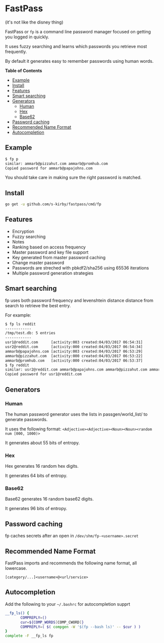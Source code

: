 # FastPass

(it's not like the disney thing)

FastPass or `fp` is a command line password manager focused on getting you logged in quickly.

It uses fuzzy searching and learns which passwords you retrieve most frequently.

By default it generates easy to remember passwords using human words.

<!-- START doctoc generated TOC please keep comment here to allow auto update -->
<!-- DON'T EDIT THIS SECTION, INSTEAD RE-RUN doctoc TO UPDATE -->
**Table of Contents**

- [Example](#example)
- [Install](#install)
- [Features](#features)
- [Smart searching](#smart-searching)
- [Generators](#generators)
  - [Human](#human)
  - [Hex](#hex)
  - [Base62](#base62)
- [Password caching](#password-caching)
- [Recommended Name Format](#recommended-name-format)
- [Autocompletion](#autocompletion)

<!-- END doctoc generated TOC please keep comment here to allow auto update -->

## Example

```bash
$ fp p
similar: ammarb@pizzahut.com ammarb@promhub.com 
Copied password for ammarb@papajohns.com
```

You should take care in making sure the right password is matched.

## Install

```bash
go get -u github.com/s-kirby/fastpass/cmd/fp
```

## Features 

- Encryption
- Fuzzy searching
- Notes
- Ranking based on access frequency
- Master password and key file support
- Key generated from master password caching
- Change master password
- Passwords are streched with pbkdf2/sha256 using 65536 iterations
- Multiple password generation strategies



## Smart searching

fp uses both password frequency and levenshtein distance distance from search to retrieve the best entry.

For example:

```bash
$ fp ls reddit
------------
/tmp/test.db: 5 entries
------------
usr1@reddit.com      [activity:003 created:04/03/2017 06:54:31]
usr2@reddit.com      [activity:000 created:04/03/2017 06:54:34]
ammarb@papajohns.com [activity:003 created:04/03/2017 06:53:29]
ammarb@pizzahut.com  [activity:000 created:04/03/2017 06:53:22]
ammarb@promhub.com   [activity:000 created:04/03/2017 06:53:37]
$ fp reddit
similar: usr2@reddit.com ammarb@papajohns.com ammarb@pizzahut.com ammarb@promhub.com 
Copied password for usr1@reddit.com
```


## Generators

### Human

The human password generator uses the lists in passgen/world_list/ to generate passwords.

It uses the following format: `<Adjective><Adjective><Noun><Noun><random num [000, 1000)>`

It generates about 55 bits of entropy.

### Hex

Hex generates 16 random hex digits.

It generates 64 bits of entropy.

### Base62

Base62 generates 16 random base62 digits.

It generates 96 bits of entropy.

## Password caching

fp caches secrets after an open in `/dev/shm/fp-<username>.secret`


## Recommended Name Format

FastPass imports and recommends the following name format, all lowercase.

`[category/...]<username>@<url/service>`

## Autocompletion

Add the following to your `~/.bashrc` for autocompletion supprt

```bash
__fp_ls() {
       COMPREPLY=()
       cur=${COMP_WORDS[COMP_CWORD]}
       COMPREPLY=( $( compgen -W '$(fp --bash ls)' -- $cur ) )
}
complete -F __fp_ls fp
```